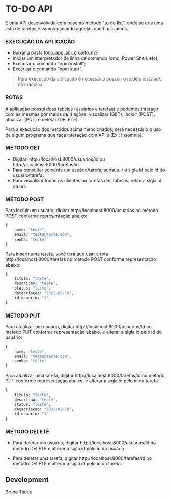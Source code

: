 # TO-DO API
É uma API desenvolvida com base no método "to do list", onde se cria uma lista de tarefas e vamos riscando aquelas que finalizamos.

### EXECUÇÃO DA APLICAÇÃO
- Baixar a pasta todo_app_api_projeto_m3
- Iniciar um interpretador de linha de comando (cmd, Power Shell, etc);
- Executar o comando "npm install";
- Executar o comando "npm start".

> Para execução da aplicação é necessário possuir o nodejs instalado na máquina.

### ROTAS
A aplicação possui duas tabelas (usuários e tarefas) e podemos interagir com as mesmas por meios de 4 ações: visualizar (GET), incluir (POST), atualizar (PUT) e deletar (DELETE).

Para a execução dos metódos acima mencionados, será necessário o uso de algum programa que faça interação com API's (Ex.: Insomnia).

### MÉTODO GET
- Digitar: http://localhost:8000/usuarios/id ou http://localhost:8000/tarefas/id
- Para  consultar somente um usuário/tarefa, substituir a sigla id pelo id do usuário/tarefa.
- Para visualizar todos os clientes ou tarefas das tabelas, retire a sigla id da url.

### MÉTODO POST
Para incluir um usuário, digitar http://localhost:8000/usuarios no método POST conforme representação abaixo:
```sh
{
	nome: "teste",
	email: "teste@teste.com",
	senha: "teste"
}
```

Para inserir uma tarefa, você terá que usar a rota http://localhost:8000/tarefas no método POST conforme representação abaixo:
```sh
{
	titulo: "teste",
	descricao: "teste",
	status: "teste",
	datacriacao: "2021-02-19",
	id_usuario: "1" 
}
```

### MÉTODO PUT
Para atualizar um usuário, digitar http://localhost:8000/usuarios/id no método PUT conforme representação abaixo, e alterar a sigla id pelo id do usuário:
```sh
{
	nome: "teste",
	email: "teste@teste.com",
	senha: "teste"
}
```

Para atualizar uma tarefa, digitar http://localhost:8000/tarefas/id no método PUT conforme representação abaixo, e alterar a sigla id pelo id da tarefa:
```sh
{
	titulo: "teste",
	descricao: "teste",
	status: "teste",
	datacriacao: "2021-02-19",
	id_usuario: "1" 
}
```

### MÉTODO DELETE
- Para deletar um usuário, digitar http://localhost:8000/usuarios/id no método DELETE e alterar a sigla id pelo id do usuário.

- Para deletar uma tarefa, digitar http://localhost:8000/tarefas/id no método DELETE e alterar a sigla id pelo id da tarefa.

## Development
Bruno Tadeu
